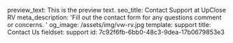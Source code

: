 preview_text: This is the preview text.
seo_title: Contact Support at UpClose RV
meta_description: 'Fill out the contact form for any questions comment or concerns. '
og_image: /assets/img/vw-rv.jpg
template: support
title: Contact Us
fieldset: support
id: 7c92f6fb-6bb0-48c3-9dea-17b0679853e3
